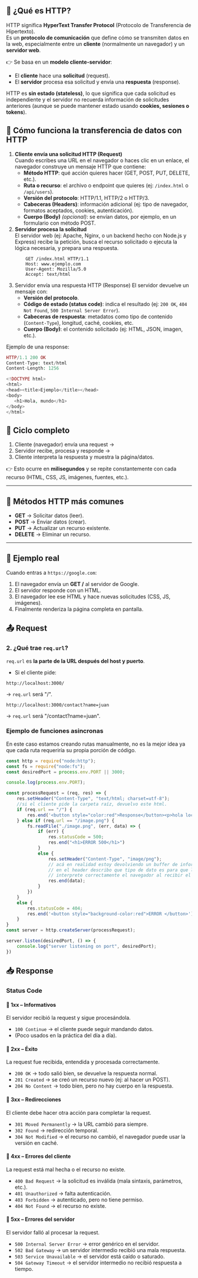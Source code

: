 ## 🔹 ¿Qué es HTTP?
HTTP significa **HyperText Transfer Protocol** (Protocolo de Transferencia de Hipertexto).  
Es un **protocolo de comunicación** que define cómo se transmiten datos en la web, especialmente entre un **cliente** (normalmente un navegador) y un **servidor web**.

👉 Se basa en un **modelo cliente-servidor**:

- El **cliente** hace una **solicitud** (request).
- El **servidor** procesa esa solicitud y envía una **respuesta** (response).

HTTP es **sin estado (stateless)**, lo que significa que cada solicitud es independiente y el servidor no recuerda información de solicitudes anteriores (aunque se puede mantener estado usando **cookies, sesiones o tokens**).

## 🔹 Cómo funciona la transferencia de datos con HTTP

1. **Cliente envía una solicitud HTTP (Request)**  
    Cuando escribes una URL en el navegador o haces clic en un enlace, el navegador construye un  mensaje HTTP que contiene:
    - **Método HTTP**: qué acción quieres hacer (GET, POST, PUT, DELETE, etc.).
    - **Ruta o recurso**: el archivo o endpoint que quieres (ej: `/index.html` o `/api/users`).
    - **Versión del protocolo**: HTTP/1.1, HTTP/2 o HTTP/3.
    - **Cabeceras (Headers)**: información adicional (ej: tipo de navegador, formatos aceptados, cookies, autenticación).
    - **Cuerpo (Body)** _(opcional)_: se envían datos, por ejemplo, en un formulario con método POST.
2. **Servidor procesa la solicitud**  
	El servidor web (ej: Apache, Nginx, o un backend hecho con Node.js y Express) recibe la petición, busca el recurso solicitado o ejecuta la lógica necesaria, y prepara una respuesta.
	```vbnet
		GET /index.html HTTP/1.1 
		Host: www.ejemplo.com 
		User-Agent: Mozilla/5.0
		Accept: text/html
	```
3. Servidor envía una respuesta HTTP (Response)
	El servidor devuelve un mensaje con:
	- **Versión del protocolo**.
	- **Código de estado (status code)**: indica el resultado (ej: `200 OK`, `404 Not Found`, `500 Internal Server Error`).
	- **Cabeceras de respuesta**: metadatos como tipo de contenido (`Content-Type`), longitud, caché, cookies, etc.
	- **Cuerpo (Body)**: el contenido solicitado (ej: HTML, JSON, imagen, etc.).

Ejemplo de una response:

```php 
HTTP/1.1 200 OK
Content-Type: text/html
Content-Length: 1256

<!DOCTYPE html>
<html>
<head><title>Ejemplo</title></head>
<body>
   <h1>Hola, mundo</h1>
</body>
</html>
```


## 🔹 Ciclo completo

1. Cliente (navegador) envía una request →
2. Servidor recibe, procesa y responde →
3. Cliente interpreta la respuesta y muestra la página/datos.

👉 Esto ocurre en **milisegundos** y se repite constantemente con cada recurso (HTML, CSS, JS, imágenes, fuentes, etc.).

---

## 🔹 Métodos HTTP más comunes

- **GET** → Solicitar datos (leer).
- **POST** → Enviar datos (crear).
- **PUT** → Actualizar un recurso existente.
- **DELETE** → Eliminar un recurso.

---

## 🔹 Ejemplo real

Cuando entras a `https://google.com`:

1. El navegador envía un **GET /** al servidor de Google.
2. El servidor responde con un HTML.
3. El navegador lee ese HTML y hace nuevas solicitudes (CSS, JS, imágenes).
4. Finalmente renderiza la página completa en pantalla.

## 📤 Request
### 2. ¿Qué trae `req.url`?

`req.url` es **la parte de la URL después del host y puerto**.
- Si el cliente pide:
```
http://localhost:3000/
```
→ `req.url` será "/".

```
http://localhost:3000/contact?name=juan
```
→ `req.url` será "/contact?name=juan".

### Ejemplo de funciones asincronas
En este caso estamos creando rutas manualmente, no es la mejor idea ya que cada ruta requeriría su propia porción de código. 
```js
const http = require("node:http");
const fs = require("node:fs");
const desiredPort = process.env.PORT || 3000;  

console.log(process.env.PORT);

const processRequest = (req, res) => {
    res.setHeader("Content-Type", "text/html; charset=utf-8");
    //si el cliente pide la carpeta raíz, devuelvo este html.
    if (req.url == "/") {
        res.end('<button style="color:red">Response</button><p>hola loco</p>');
    } else if (req.url == "/image.png") {
        fs.readFile("./image.png", (err, data) => {
            if (err) {
                res.statusCode = 500;
                res.end("<h1>ERROR 500</h1>")
            }
            else {
                res.setHeader("Content-Type", "image/png");
                // acá en realidad estoy devolviendo un buffer de información
                // en el header describo que tipo de dato es para que lo
                // interprete correctamente el navegador al recibir el buffer.
                res.end(data);
            }
        })
    }
    else {
        res.statusCode = 404;
        res.end('<button style="background-color:red">ERROR </button>')
    }
}
const server = http.createServer(processRequest);

server.listen(desiredPort, () => {
    console.log("server listening on port", desiredPort);
})
```
## 📥 Response
### Status Code
#### 🔹 **1xx – Informativos**

El servidor recibió la request y sigue procesándola.
- `100 Continue` → el cliente puede seguir mandando datos.
- (Poco usados en la práctica del día a día).
#### 🔹 **2xx – Éxito**

La request fue recibida, entendida y procesada correctamente.
- `200 OK` → todo salió bien, se devuelve la respuesta normal.
- `201 Created` → se creó un recurso nuevo (ej: al hacer un POST).
- `204 No Content` → todo bien, pero no hay cuerpo en la respuesta.
#### 🔹 **3xx – Redirecciones**

El cliente debe hacer otra acción para completar la request.
- `301 Moved Permanently` → la URL cambió para siempre.
- `302 Found` → redirección temporal.
- `304 Not Modified` → el recurso no cambió, el navegador puede usar la versión en caché.
#### 🔹 **4xx – Errores del cliente**

La request está mal hecha o el recurso no existe.
- `400 Bad Request` → la solicitud es inválida (mala sintaxis, parámetros, etc.).
- `401 Unauthorized` → falta autenticación.
- `403 Forbidden` → autenticado, pero no tiene permiso.
- `404 Not Found` → el recurso no existe.
#### 🔹 **5xx – Errores del servidor**

El servidor falló al procesar la request.
- `500 Internal Server Error` → error genérico en el servidor.
- `502 Bad Gateway` → un servidor intermedio recibió una mala respuesta.
- `503 Service Unavailable` → el servidor está caído o saturado.
- `504 Gateway Timeout` → el servidor intermedio no recibió respuesta a tiempo.